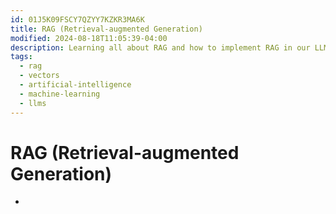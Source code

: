 ```yaml
---
id: 01J5K09FSCY7QZYY7KZKR3MA6K
title: RAG (Retrieval-augmented Generation)
modified: 2024-08-18T11:05:39-04:00
description: Learning all about RAG and how to implement RAG in our LLMs
tags:
  - rag
  - vectors
  - artificial-intelligence
  - machine-learning
  - llms
---
```

# RAG (Retrieval-augmented Generation)
- 